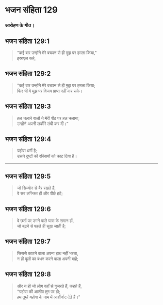 # भजन संहिता 129

### आरोहण के गीत।

## भजन संहिता 129:1

> "कई बार उन्होंने मेरे बचपन से ही मुझ पर हमला किया,"  
> इस्राएल कहे,

## भजन संहिता 129:2

> "कई बार उन्होंने मेरे बचपन से ही मुझ पर हमला किया;  
> फिर भी वे मुझ पर विजय प्राप्त नहीं कर सके।

## भजन संहिता 129:3

> हल चलाने वालों ने मेरी पीठ पर हल चलाया;  
> उन्होंने अपनी लकीरें लंबी कर दीं।”

## भजन संहिता 129:4

> यहोवा धर्मी है;  
> उसने दुष्टों की रस्सियों को काट दिया है।

---

## भजन संहिता 129:5

> जो सिय्योन से बैर रखते हैं,  
> वे सब लज्जित हों और पीछे हटें;

## भजन संहिता 129:6

> वे छतों पर उगने वाले घास के समान हों,  
> जो बढ़ने से पहले ही सूख जाती है;

## भजन संहिता 129:7

> जिससे काटने वाला अपना हाथ नहीं भरता,  
> न ही पूलों का बंधन करने वाला अपनी बाहें;

## भजन संहिता 129:8

> और न ही जो लोग वहाँ से गुजरते हैं, कहते हैं,  
> "यहोवा की आशीष तुम पर हो;  
> हम तुम्हें यहोवा के नाम में आशीर्वाद देते हैं।”
